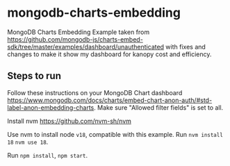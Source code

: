 # mongodb-charts-embedding
MongoDB Charts Embedding Example taken from https://github.com/mongodb-js/charts-embed-sdk/tree/master/examples/dashboard/unauthenticated with fixes and changes to make it show my dashboard for kanopy cost and efficiency.

## Steps to run
Follow these instructions on your MongoDB Chart dashboard https://www.mongodb.com/docs/charts/embed-chart-anon-auth/#std-label-anon-embedding-charts. Make sure "Allowed filter fields" is set to all.

Install nvm https://github.com/nvm-sh/nvm

Use nvm to install node `v18`, compatible with this example. Run `nvm install 18` `nvm use 18`.

Run `npm install`, `npm start`.
